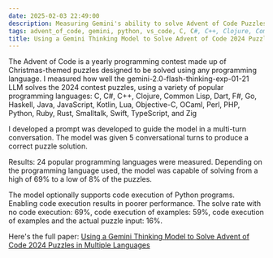 ```yaml
---
date: 2025-02-03 22:49:00
description: Measuring Gemini's ability to solve Advent of Code Puzzles in Multiple Languages
tags: advent_of_code, gemini, python, vs_code, C, C#, C++, Clojure, Common Lisp, Dart, F#, Go, Haskell, Java, JavaScript, Kotlin, Lua, Objective-C, OCaml, Perl, PHP, Python, Ruby, Rust, Smalltalk, Swift, TypeScript, Zig
title: Using a Gemini Thinking Model to Solve Advent of Code 2024 Puzzles in Multiple Languages
---
```


The Advent of Code is a yearly programming contest made up of Christmas-themed puzzles designed to be solved using any programming language. I measured how well the gemini-2.0-flash-thinking-exp-01-21 LLM solves the 2024 contest puzzles, using a variety of popular programming languages: C, C#, C++, Clojure, Common Lisp, Dart, F#, Go, Haskell, Java, JavaScript, Kotlin, Lua, Objective-C, OCaml, Perl, PHP, Python, Ruby, Rust, Smalltalk, Swift, TypeScript, and Zig

I developed a prompt was developed to guide the model in a multi-turn conversation. The model was given 5 conversational turns to produce a correct puzzle solution.

Results: 24 popular programming languages were measured. Depending on the programming language used, the model was capable of solving from a high of 69% to a low of 8% of the puzzles.

The model optionally supports code execution of Python programs. Enabling code execution results in poorer performance. The solve rate with no code execution: 69%, code execution of examples: 59%, code execution of examples and the actual puzzle input: 16%.

Here's the full paper: [Using a Gemini Thinking Model to Solve Advent of Code 2024 Puzzles in Multiple Languages](https://github.com/jackpal/publications/blob/main/aoc2024/paper.md)
